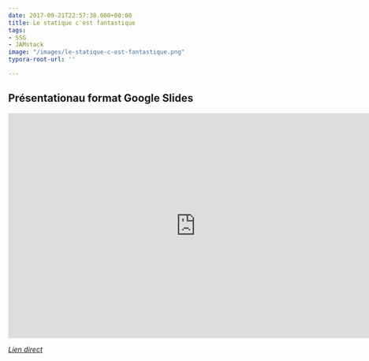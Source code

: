 ```yaml
---
date: 2017-09-21T22:57:38.000+00:00
title: Le statique c'est fantastique
tags:
- SSG
- JAMstack
image: "/images/le-statique-c-est-fantastique.png"
typora-root-url: ''

---
```

<!--break-->
## Présentationau format Google Slides
<iframe src="https://docs.google.com/presentation/d/e/2PACX-1vSgfI-5wg8n1crZOXnyGBgVMtzfedqVy2jobj3Iz-t_8htuVCsAcpoUcG37ibM7qjUDdilKtCDoaF-Q/embed?start=false&loop=false&delayms=3000" frameborder="0" width="760" height="457" allowfullscreen="true" mozallowfullscreen="true" webkitallowfullscreen="true"></iframe>

_[Lien direct](https://docs.google.com/presentation/d/e/2PACX-1vSgfI-5wg8n1crZOXnyGBgVMtzfedqVy2jobj3Iz-t_8htuVCsAcpoUcG37ibM7qjUDdilKtCDoaF-Q/pub?start=false&loop=false&delayms=3000)_

